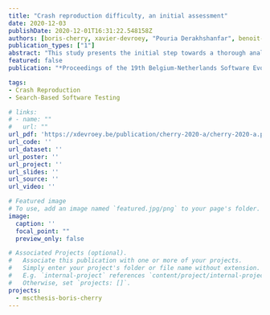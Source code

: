 ```yaml
---
title: "Crash reproduction difficulty, an initial assessment"
date: 2020-12-03
publishDate: 2020-12-01T16:31:22.548158Z
authors: [boris-cherry, xavier-devroey, "Pouria Derakhshanfar", benoit-vanderose]
publication_types: ["1"]
abstract: "This study presents the initial step towards a thorough analysis of the difficulty to reproduce a crash using search-based crash reproduction. Traditionally, code size and complexity are considered representative indicators of the difficulty for search-based approaches, like search-based unit test generation, to generate tests. However, unlike unit test generation, crash reproduction does not seek to cover a set of behaviors but instead to generate one or more tests exercising a specific behavior reproducing a given crash. In this context, there is no guarantee that the indicators used for unit testing are still valid for crash reproduction. In this study, we seek to identify such indicators by considering various code metrics, code smells, and change metrics. We report our effort to collect those metrics for JCRASHPACK, a state-of-the-art crash reproduction benchmark, and an initial assessment by considering metrics individually. Our results show that although JCRASHPACK is larger than benchmarks used in previous studies, additional crashes should be added to improve its diversity and representativeness, and that no individual metric can be used to characterize the difficulty to reproduce a crash."
featured: false
publication: "*Proceedings of the 19th Belgium-Netherlands Software Evolution Workshop (BENEVOL '20)*"

tags:
- Crash Reproduction
- Search-Based Software Testing

# links:
# - name: ""
#   url: ""
url_pdf: 'https://xdevroey.be/publication/cherry-2020-a/cherry-2020-a.pdf'
url_code: ''
url_dataset: ''
url_poster: ''
url_project: ''
url_slides: ''
url_source: ''
url_video: ''

# Featured image
# To use, add an image named `featured.jpg/png` to your page's folder.
image:
  caption: ''
  focal_point: ""
  preview_only: false

# Associated Projects (optional).
#   Associate this publication with one or more of your projects.
#   Simply enter your project's folder or file name without extension.
#   E.g. `internal-project` references `content/project/internal-project/index.md`.
#   Otherwise, set `projects: []`.
projects:
  - mscthesis-boris-cherry
---
```

